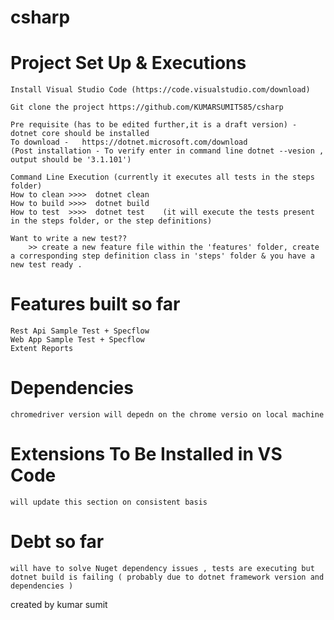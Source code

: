 # csharp
# Project Set Up & Executions

    Install Visual Studio Code (https://code.visualstudio.com/download)
    
    Git clone the project https://github.com/KUMARSUMIT585/csharp
    
    Pre requisite (has to be edited further,it is a draft version) -  dotnet core should be installed 
    To download -   https://dotnet.microsoft.com/download
    (Post installation - To verify enter in command line dotnet --vesion , output should be '3.1.101')
        
    Command Line Execution (currently it executes all tests in the steps folder)
    How to clean >>>>  dotnet clean 
    How to build >>>>  dotnet build
    How to test  >>>>  dotnet test    (it will execute the tests present in the steps folder, or the step definitions)  
    
    Want to write a new test??
        >> create a new feature file within the 'features' folder, create a corresponding step definition class in 'steps' folder & you have a new test ready .

# Features built so far
    Rest Api Sample Test + Specflow
    Web App Sample Test + Specflow
    Extent Reports

# Dependencies 
    chromedriver version will depedn on the chrome versio on local machine

# Extensions To Be Installed in VS Code
    will update this section on consistent basis
    
    
# Debt so far 
    will have to solve Nuget dependency issues , tests are executing but dotnet build is failing ( probably due to dotnet framework version and dependencies )

created by kumar sumit 
